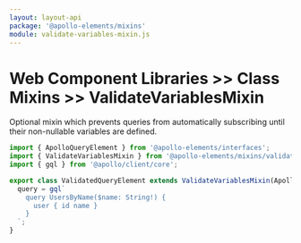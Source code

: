 ```yaml
---
layout: layout-api
package: '@apollo-elements/mixins'
module: validate-variables-mixin.js
---
```

<!-- ----------------------------------------------------------------------------------------
     Welcome! This file includes automatically generated API documentation.
     To edit the docs that appear within, find the original source file under `packages/*`,
     corresponding to the package name and module in this YAML front-matter block.
     Thank you for your interest in Apollo Elements 😁
------------------------------------------------------------------------------------------ -->

# Web Component Libraries >> Class Mixins >> ValidateVariablesMixin

Optional mixin which prevents queries from automatically subscribing until their non-nullable variables are defined.

```js
import { ApolloQueryElement } from '@apollo-elements/interfaces';
import { ValidateVariablesMixin } from '@apollo-elements/mixins/validate-variables-mixin';
import { gql } from '@apollo/client/core';

export class ValidatedQueryElement extends ValidateVariablesMixin(ApolloQueryElement) {
  query = gql`
    query UsersByName($name: String!) {
      user { id name }
    }
  `;
}
```
